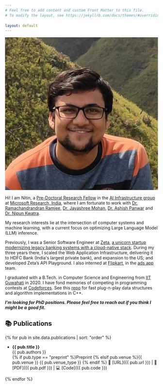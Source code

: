 ```yaml
---
# Feel free to add content and custom Front Matter to this file.
# To modify the layout, see https://jekyllrb.com/docs/themes/#overriding-theme-defaults

layout: default
---
```


<img class="profile-picture" src="assets/profile_picture.jpg">

Hi! I am Nitin, a [Pre-Doctoral Research Fellow](https://www.microsoft.com/en-us/research/people/t-nitinkedia/) in the [AI Infrastructure group](https://www.microsoft.com/en-us/research/project/ai-infrastructure/) at [Microsoft Research, India](https://www.microsoft.com/en-us/research/lab/microsoft-research-india/), where I am fortunate to work with [Dr. Ramachandrandran Ramjee](https://www.microsoft.com/en-us/research/people/ramjee/), [Dr. Jayashree Mohan](https://www.microsoft.com/en-us/research/people/jamohan/), [Dr. Ashish Panwar](https://www.microsoft.com/en-us/research/people/ashishpanwar/) and [Dr. Nipun Kwatra](https://www.microsoft.com/en-us/research/people/nkwatra/).

My research interests lie at the intersection of computer systems and machine learning, with a current focus on optimizing Large Language Model (LLM) inference.

Previously, I was a Senior Software Engineer at [Zeta](https://zeta.tech), [a unicorn startup modernizing legacy banking systems with a cloud-native stack](https://aws.amazon.com/solutions/case-studies/zeta-amazon-eks/). During my three years there, I scaled the Web Application Infrastructure, delivering it to HDFC Bank (India's largest private bank), and expansion to the US; and developed Zeta’s API Playground. I also interned at [Flipkart](https://flipkart.com), in the [ads app](https://advertising.flipkart.com/) team.

I graduated with a B.Tech. in Computer Science and Engineering from [IIT Guwahati](https://iitg.ac.in/) in 2020. I have fond memories of competing in programming contests at [Codeforces](https://codeforces.com/profile/nk7). See this [repo](https://github.com/nitinkedia7/competitive-coding) for fast plug-n-play data structures and algorithm implementations in C++.

**_I’m looking for PhD positions. Please feel free to reach out if you think I might be a good fit._**

## 📚 **Publications**

{% for pub in site.data.publications | sort: "order" %}

- **{{ pub.title }}**  
   {{ pub.authors }}  
   {% if pub.type == "preprint" %}Preprint  {% elsif pub.venue %}{{ pub.venue }} {{ pub.venue_type }}  {% endif %}
   🔗 [URL]({{ pub.url }}) | 📄 [PDF]({{ pub.pdf }}) | 💻 [Code]({{ pub.code }})

{% endfor %}
